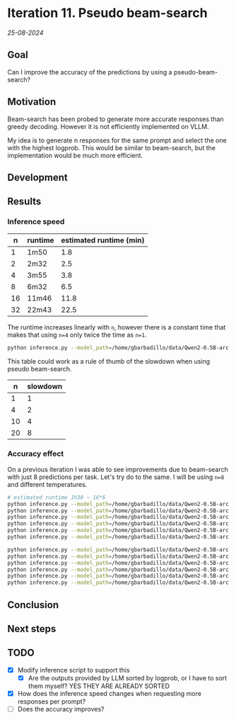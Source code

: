 # Iteration 11. Pseudo beam-search

_25-08-2024_

## Goal

Can I improve the accuracy of the predictions by using a pseudo-beam-search?

## Motivation

Beam-search has been probed to generate more accurate responses than greedy decoding.
However it is not efficiently implemented on VLLM.

My idea is to generate n responses for the same prompt and select the one with the highest
logprob. This would be similar to beam-search, but the implementation would be much more efficient.

## Development

## Results

### Inference speed

| n  | runtime | estimated runtime (min) |
|----|---------|-------------------------|
| 1  | 1m50    | 1.8                     |
| 2  | 2m32    | 2.5                     |
| 4  | 3m55    | 3.8                     |
| 8  | 6m32    | 6.5                     |
| 16 | 11m46   | 11.8                    |
| 32 | 22m43   | 22.5                    |

The runtime increases linearly with `n`, however there is a constant time that makes that using `n=4` only twice the time as `n=1`.

```bash
python inference.py --model_path=/home/gbarbadillo/data/Qwen2-0.5B-arc --predictions_per_task=8 --temperature=0.1 --output_filepath=submission_qwen05_x8_T01_n1.json --n=1
```

This table could work as a rule of thumb of the slowdown when using pseudo beam-search.

| n  | slowdown |
|----|----------|
| 1  | 1        |
| 4  | 2        |
| 10 | 4        |
| 20 | 8        |

### Accuracy effect

On a previous iteration I was able to see improvements due to beam-search with just 8 predictions per task. Let's try do to the same.
I will be using `n=8` and different temperatures.

```bash
# estimated runtime 1h30 ~ 16*6
python inference.py --model_path=/home/gbarbadillo/data/Qwen2-0.5B-arc --predictions_per_task=8 --n=20 --output_filepath=submission_qwen05_x8_n20_T01.json --temperature=0.1
python inference.py --model_path=/home/gbarbadillo/data/Qwen2-0.5B-arc --predictions_per_task=8 --n=20 --output_filepath=submission_qwen05_x8_n20_T02.json --temperature=0.2
python inference.py --model_path=/home/gbarbadillo/data/Qwen2-0.5B-arc --predictions_per_task=8 --n=20 --output_filepath=submission_qwen05_x8_n20_T04.json --temperature=0.4
python inference.py --model_path=/home/gbarbadillo/data/Qwen2-0.5B-arc --predictions_per_task=8 --n=20 --output_filepath=submission_qwen05_x8_n20_T06.json --temperature=0.6
python inference.py --model_path=/home/gbarbadillo/data/Qwen2-0.5B-arc --predictions_per_task=8 --n=20 --output_filepath=submission_qwen05_x8_n20_T08.json --temperature=0.8
python inference.py --model_path=/home/gbarbadillo/data/Qwen2-0.5B-arc --predictions_per_task=8 --n=20 --output_filepath=submission_qwen05_x8_n20_T10.json --temperature=1.0

python inference.py --model_path=/home/gbarbadillo/data/Qwen2-0.5B-arc --predictions_per_task=16 --n=20 --output_filepath=submission_qwen05_x16_n20_T01.json --temperature=0.1
python inference.py --model_path=/home/gbarbadillo/data/Qwen2-0.5B-arc --predictions_per_task=16 --n=20 --output_filepath=submission_qwen05_x16_n20_T02.json --temperature=0.2
python inference.py --model_path=/home/gbarbadillo/data/Qwen2-0.5B-arc --predictions_per_task=16 --n=20 --output_filepath=submission_qwen05_x16_n20_T04.json --temperature=0.4
python inference.py --model_path=/home/gbarbadillo/data/Qwen2-0.5B-arc --predictions_per_task=16 --n=20 --output_filepath=submission_qwen05_x16_n20_T06.json --temperature=0.6
python inference.py --model_path=/home/gbarbadillo/data/Qwen2-0.5B-arc --predictions_per_task=16 --n=20 --output_filepath=submission_qwen05_x16_n20_T08.json --temperature=0.8
python inference.py --model_path=/home/gbarbadillo/data/Qwen2-0.5B-arc --predictions_per_task=16 --n=20 --output_filepath=submission_qwen05_x16_n20_T10.json --temperature=1.0
```

## Conclusion

## Next steps

## TODO

- [x] Modify inference script to support this
  - [x] Are the outputs provided by LLM sorted by logprob, or I have to sort them myself? YES THEY ARE ALREADY SORTED
- [x] How does the inference speed changes when requesting more responses per prompt?
- [ ] Does the accuracy improves?
